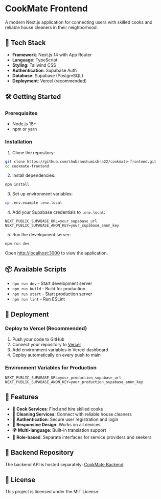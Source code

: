 # CookMate Frontend

A modern Next.js application for connecting users with skilled cooks and reliable house cleaners in their neighborhood.

## 🚀 Tech Stack

- **Framework**: Next.js 14 with App Router
- **Language**: TypeScript
- **Styling**: Tailwind CSS
- **Authentication**: Supabase Auth
- **Database**: Supabase (PostgreSQL)
- **Deployment**: Vercel (recommended)

## 🛠️ Getting Started

### Prerequisites

- Node.js 18+ 
- npm or yarn

### Installation

1. Clone the repository:
```bash
git clone https://github.com/shubranshumishra22/cookmate-frontend.git
cd cookmate-frontend
```

2. Install dependencies:
```bash
npm install
```

3. Set up environment variables:
```bash
cp .env.example .env.local
```

4. Add your Supabase credentials to `.env.local`:
```
NEXT_PUBLIC_SUPABASE_URL=your_supabase_url
NEXT_PUBLIC_SUPABASE_ANON_KEY=your_supabase_anon_key
```

5. Run the development server:
```bash
npm run dev
```

Open [http://localhost:3000](http://localhost:3000) to view the application.

## 📦 Available Scripts

- `npm run dev` - Start development server
- `npm run build` - Build for production
- `npm run start` - Start production server
- `npm run lint` - Run ESLint

## 🚀 Deployment

### Deploy to Vercel (Recommended)

1. Push your code to GitHub
2. Connect your repository to [Vercel](https://vercel.com)
3. Add environment variables in Vercel dashboard
4. Deploy automatically on every push to main

### Environment Variables for Production

```
NEXT_PUBLIC_SUPABASE_URL=your_production_supabase_url
NEXT_PUBLIC_SUPABASE_ANON_KEY=your_production_supabase_anon_key
```

## 🎨 Features

- 🍳 **Cook Services**: Find and hire skilled cooks
- 🧹 **Cleaning Services**: Connect with reliable house cleaners
- 🔐 **Authentication**: Secure user registration and login
- 📱 **Responsive Design**: Works on all devices
- 🌍 **Multi-language**: Built-in translation support
- 🎯 **Role-based**: Separate interfaces for service providers and seekers

## 🔗 Backend Repository

The backend API is hosted separately: [CookMate Backend](https://github.com/shubranshumishra22/cookmate-backend)

## 📄 License

This project is licensed under the MIT License.
